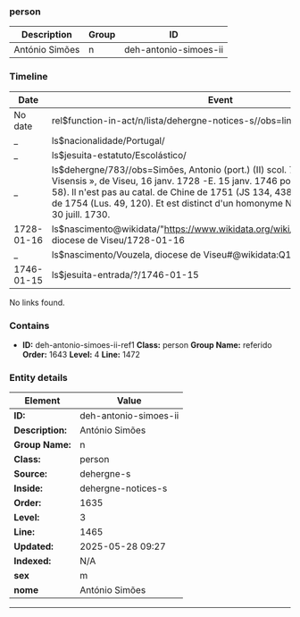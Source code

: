 ### person






| Description | Group | ID |
|-- | -- | -- |
| António Simões| n |deh-antonio-simoes-ii |



### Timeline

| Date       | Event                   |
|------------|-------------------------|
| No date| rel$function-in-act/n/lista/dehergne-notices-s//obs=line: 1465|
| _ | ls$nacionalidade/Portugal/|
| _ | ls$jesuita-estatuto/Escolástico/|
| _ | ls$dehergne/783//obs=Simôes, Antonio (port.) (II) scol. 783 N. Vouzela, d. « Visensis », de Viseu, 16 janv. 1728 -E. 15 janv. 1746 pour la Chine (Lus. 49, 58). Il n'est pas au catal. de Chine de 1751 (JS 134, 438), ni à celui du Portugal de 1754 (Lus. 49, 120). Et est distinct d'un homonyme N. à Godelim, 1712, E. 30 juill. 1730.|
| 1728-01-16| ls$nascimento@wikidata/"https://www.wikidata.org/wiki/Q1012714"%Vouzela, diocese de Viseu/1728-01-16|
| _ | ls$nascimento/Vouzela, diocese de Viseu#@wikidata:Q1012714/1728-01-16|
| 1746-01-15| ls$jesuita-entrada/?/1746-01-15|

No links found.




### Contains



- **ID:** deh-antonio-simoes-ii-ref1
  **Class:** person
  **Group Name:** referido
  **Order:** 1643
  **Level:** 4
  **Line:** 1472
  


### Entity details

| Element | Value |
|----|---|
| **ID:**    | deh-antonio-simoes-ii |
| **Description:** | António Simões |
| **Group Name:** | n |
| **Class:** | person |
| **Source:** | dehergne-s |
| **Inside:**| dehergne-notices-s |
| **Order:** | 1635 |
| **Level:** | 3 |
| **Line:**  | 1465 |
| **Updated:** | 2025-05-28 09:27 |
| **Indexed:** | N/A |
| **sex** | m|
| **nome** | António Simões|


---
